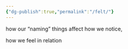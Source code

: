 ```yaml
---
{"dg-publish":true,"permalink":"/felt/"}
---
```




how our “naming” things affect how we notice,

how we feel in relation